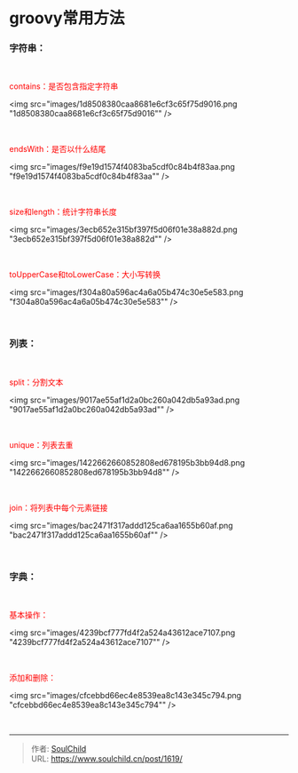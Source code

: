 # groovy常用方法

<!--more-->
<h3>字符串：</h3>
&nbsp;

<span style="color: #ff0000;">contains：是否包含指定字符串</span>

<img src="images/1d8508380caa8681e6cf3c65f75d9016.png "1d8508380caa8681e6cf3c65f75d9016"" />

&nbsp;

<span style="color: #ff0000;">endsWith：是否以什么结尾</span>

<img src="images/f9e19d1574f4083ba5cdf0c84b4f83aa.png "f9e19d1574f4083ba5cdf0c84b4f83aa"" />

&nbsp;

<span style="color: #ff0000;">size和length：统计字符串长度</span>

<img src="images/3ecb652e315bf397f5d06f01e38a882d.png "3ecb652e315bf397f5d06f01e38a882d"" />

&nbsp;

<span style="color: #ff0000;">toUpperCase和toLowerCase：大小写转换</span>

<img src="images/f304a80a596ac4a6a05b474c30e5e583.png "f304a80a596ac4a6a05b474c30e5e583"" />

&nbsp;
<h3><strong>列表：</strong></h3>
&nbsp;

<span style="color: #ff0000;">split：分割文本</span>

<img src="images/9017ae55af1d2a0bc260a042db5a93ad.png "9017ae55af1d2a0bc260a042db5a93ad"" />

&nbsp;

<span style="color: #ff0000;">unique：列表去重</span>

<img src="images/1422662660852808ed678195b3bb94d8.png "1422662660852808ed678195b3bb94d8"" />

&nbsp;

<span style="color: #ff0000;">join：将列表中每个元素链接</span>

<img src="images/bac2471f317addd125ca6aa1655b60af.png "bac2471f317addd125ca6aa1655b60af"" />

&nbsp;
<h3>字典：</h3>
&nbsp;

<span style="color: #ff0000;">基本操作：</span>

<img src="images/4239bcf777fd4f2a524a43612ace7107.png "4239bcf777fd4f2a524a43612ace7107"" />

&nbsp;

<span style="color: #ff0000;">添加和删除：</span>

<img src="images/cfcebbd66ec4e8539ea8c143e345c794.png "cfcebbd66ec4e8539ea8c143e345c794"" />

&nbsp;


---

> 作者: [SoulChild](https://www.soulchild.cn)  
> URL: https://www.soulchild.cn/post/1619/  

